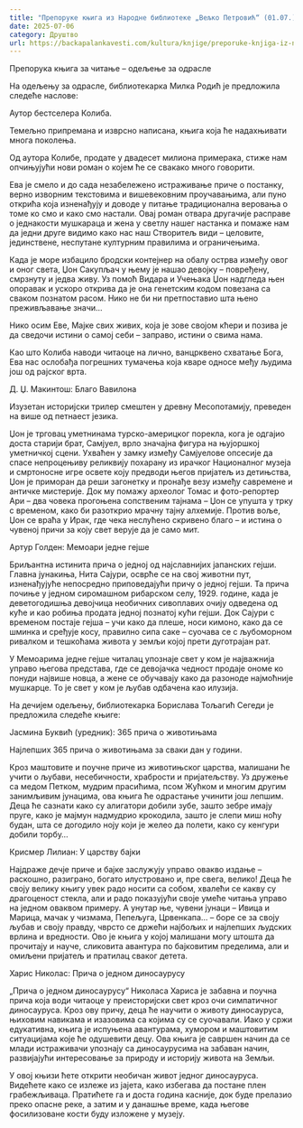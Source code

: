 ```yaml
---
title: "Препоруке књига из Народне библиотеке „Вељко Петровић“ (01.07.)"
date: 2025-07-06
category: Друштво
url: https://backapalankavesti.com/kultura/knjige/preporuke-knjiga-iz-narodne-biblioteke-veljko-petrovic-01-07/
---
```


Препорука књига за читање – одељење за одрасле

На одељењу за одрасле, библиотекарка Милка Родић је предложила следеће наслове:

Аутор бестселера Колиба.

Темељно припремана и изврсно написана, књига која ће надахњивати многа поколења.

Од аутора Колибе, продате у двадесет милиона примерака, стиже нам опчињујући нови роман о којем ће се свакако много говорити.

Ева је смело и до сада незабележено истраживање приче о постанку, верно изворним текстовима и вишевековним проучавањима, али пуно открића која изненађују и доводе у питање традиционална веровања о томе ко смо и како смо настали. Овај роман отвара другачије расправе о једнакости мушкараца и жена у светлу нашег настанка и помаже нам да једни друге видимо како нас наш Створитељ види – целовите, јединствене, неспутане културним правилима и ограничењима.

Када је море избацило бродски контејнер на обалу острва између овог и оног света, Џон Сакупљач у њему је нашао девојку – повређену, смрзнуту и једва живу. Уз помоћ Видара и Учењака Џон надгледа њен опоравак и ускоро открива да је она генетским кодом повезана са сваком познатом расом. Нико не би ни претпоставио шта њено преживљавање значи…

Нико осим Еве, Мајке свих живих, која је зове својом кћери и позива је да сведочи истини о самој себи – заправо, истини о свима нама.

Као што Колиба наводи читаоце на лично, ванцрквено схватање Бога, Ева нас ослобађа погрешних тумачења која кваре односе међу људима још од рајског врта.

Д. Џ. Макинтош: Благо Вавилона

Изузетан историјски трилер смештен у древну Месопотамију, преведен на више од петнаест језика.

Џон је трговац уметнинама турско-америцког порекла, кога је одгајио доста старији брат, Самјуел, врло значајна фигура на њујоршкој уметничкој сцени. Ухваћен у замку између Самјуелове опсесије да спасе непроцењиву реликвију похарану из ирачког Националног музеја и смртоносне игре освете коју предводи његов пријатељ из детињства, Џон је приморан да реши загонетку и пронађе везу између савремене и античке мистерије. Док му помажу археолог Томас и фото-репортер Ари – два човека прогоњена сопственим тајнама – Џон се упушта у трку с временом, како би разоткрио мрачну тајну алхемије. Против воље, Џон се враћа у Ирак, где чека неслућено скривено благо – и истина о чувеној причи за коју свет верује да је само мит.

Артур Голден: Мемоари једне гејше

Бриљантна истинита прича о једној од најславнијих јапанских гејши. Главна јунакиња, Нита Сајури, осврће се на свој животни пут, изненађујуће непосредно приповедајући причу о једној гејши. Та прича почиње у једном сиромашном рибарском селу, 1929. године, када је
деветогодишња девојчица необичних сивоплавих очију одведена од куће и као робиња продата једној познатој кући гејши. Док Сајури с временом постаје гејша – учи како да плеше, носи кимоно, како да се шминка и сређује косу, правилно сипа саке – суочава се с љубоморном ривалком и тешкоћама живота у земљи којој прети дуготрајан рат.

У Мемоарима једне гејше читалац упознаје свет у ком је најважнија управо његова представа, где се девојачка чедност продаје ономе ко понуди највише новца, а жене се обучавају како да разоноде најмоћније мушкарце. То је свет у ком је љубав одбачена као илузија.

На дечијем одељењу, библиотекарка Борислава Тољагић Сегеди је предложила следеће књиге:

Јасмина Буквић (уредник): 365 прича о животињама

Најлепших 365 прича о животињама за сваки дан у години.

Кроз маштовите и поучне приче из животињског царства, малишани ће учити о љубави, несебичности, храбрости и пријатељству. Уз дружење са медом Петком, мудрим прасићима, псом Жућком и многим другим занимљивим јунацима, ова књига ће одрастање учинити још лепшим. Деца ће сазнати како су алигатори добили зубе, зашто зебре имају пруге, како је мајмун надмудрио крокодила, зашто је слепи миш ноћу будан, шта се догодило ноју који је желео да полети, како су кенгури добили торбу…

Крисмер Лилиан: У царству бајки

Најдраже дечје приче и бајке заслужују управо овакво издање – раскошно, разиграно, богато илустровано и, пре свега, велико! Деца ће своју велику књигу увек радо носити са собом, хвалећи се какву су драгоценост стекла, али и радо показујући своје умеће читања управо на једном оваквом примеру. А унутар ње, чувени јунаци – Ивица и Марица, мачак у чизмама, Пепељуга, Црвенкапа… – боре се за своју љубав и своју правду, чврсто се држећи најбољих и најлепших људских врлина и вредности. Ово је књига у којој малишани могу штошта да прочитају и науче, сликовита авантура по бајковитим пределима, али и омиљени пријатељ и пратилац сваког детета.

Харис Николас: Прича о једном диносаурусу

„Прича о једном диносаурусу“ Николаса Хариса је забавна и поучна прича која води читаоце у преисторијски свет кроз очи симпатичног диносауруса. Кроз ову причу, деца ће научити о животу диносауруса, њиховим навикама и изазовима са којима су се суочавали. Иако у сржи едукативна, књига је испуњена авантурама, хумором и маштовитим ситуацијама које ће одушевити децу. Ова књига је савршен начин да се млади истраживачи упознају са диносаурусима на забаван начин, развијајући интересовање за природу и историју живота на Земљи.

У овој књизи ћете открити необичан живот једног диносауруса. Видећете како се излеже из јајета, како избегава да постане плен грабежљиваца. Пратићете га и доста година касније, док буде прелазио преко опасне реке, а затим и у данашње време, када његове фосилизоване кости буду изложене у музеју.
